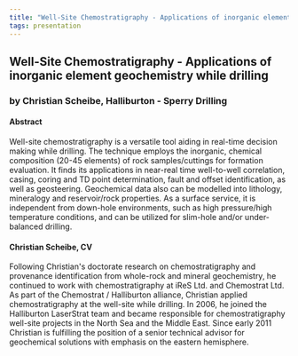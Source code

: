 ```yaml
---
title: "Well-Site Chemostratigraphy - Applications of inorganic element geochemistry while drilling (Christian Scheibe, Halliburton - Sperry Drilling)"
tags: presentation
---
```



		
<h2>
Well-Site Chemostratigraphy - Applications of inorganic element geochemistry while drilling
</h2>

 



		
<h3>
by Christian Scheibe, Halliburton - Sperry Drilling
</h3>

 



		
<h4>
Abstract
</h4>



		

		
<p>
Well-site chemostratigraphy is a versatile tool aiding in real-time decision making while drilling. The technique employs the inorganic, chemical composition (20-45 elements) of rock samples/cuttings for formation evaluation. It finds its applications in near-real time well-to-well correlation, casing, coring and TD point determination, fault and offset identification, as well as geosteering.  Geochemical data also can be modelled into lithology, mineralogy and reservoir/rock properties. As a surface service, it is independent from down-hole environments, such as high pressure/high temperature conditions, and can be utilized for slim-hole and/or under-balanced drilling.
</p>





		
<h4>
Christian Scheibe, CV
</h4>





		
<p>
Following Christian's doctorate research on chemostratigraphy and provenance identification from whole-rock and mineral geochemistry, he continued to work with chemostratigraphy at iReS Ltd. and Chemostrat Ltd. As part of the Chemostrat / Halliburton alliance, Christian applied chemostratigraphy at the well-site while drilling. In 2006, he joined the Halliburton LaserStrat team and became responsible for chemostratigraphy well-site projects in the North Sea and the Middle East. Since early 2011 Christian is fulfilling the position of a senior technical advisor for geochemical solutions with emphasis on the eastern hemisphere.
</p>



		

